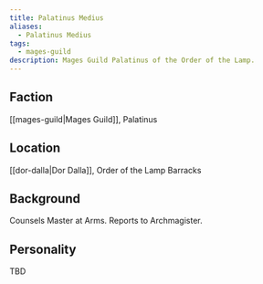 ```yaml
---
title: Palatinus Medius
aliases:
  - Palatinus Medius
tags:
  - mages-guild
description: Mages Guild Palatinus of the Order of the Lamp.
---
```

## Faction
[[mages-guild|Mages Guild]], Palatinus
## Location
[[dor-dalla|Dor Dalla]], Order of the Lamp Barracks
## Background
Counsels Master at Arms. Reports to Archmagister.
## Personality
TBD